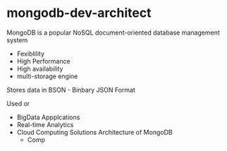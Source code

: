 # mongodb-dev-architect

MongoDB is a popular NoSQL document-oriented database management system

- Fexiblility
- High Performance
- High availability
- multi-storage engine

Stores data in BSON - Binbary JSON Format

Used or
- BigData Appplcations
- Real-time Analytics
- Cloud Computing Solutions
 Architecture of MongoDB 
   - Comp
